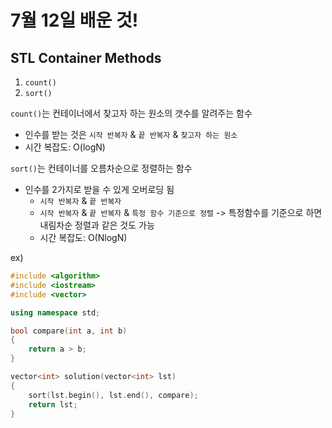 # 7월 12일 배운 것!

## STL Container Methods
1. ``count()``
2. ``sort()``

``count()``는 컨테이너에서 찾고자 하는 원소의 갯수를 알려주는 함수
- 인수를 받는 것은 ``시작 반복자`` & ``끝 반복자`` & ``찾고자 하는 원소``
- 시간 복잡도: O(logN)


``sort()``는 컨테이너를 오름차순으로 정렬하는 함수
- 인수를 2가지로 받을 수 있게 오버로딩 됨
  - ``시작 반복자`` & ``끝 반복자``
  - ``시작 반복자`` & ``끝 반복자`` & ``특정 함수 기준으로 정렬`` -> 특정함수를 기준으로 하면 내림차순 정렬과 같은 것도 가능 
  - 시간 복잡도: O(NlogN)


ex)
```c++
#include <algorithm>
#include <iostream>
#include <vector>

using namespace std;

bool compare(int a, int b)
{
    return a > b;
}

vector<int> solution(vector<int> lst)
{
    sort(lst.begin(), lst.end(), compare);
    return lst;
}

```


